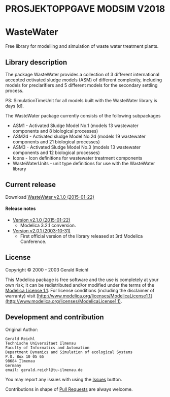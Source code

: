 # PROSJEKTOPPGAVE MODSIM V2018


# WasteWater

Free library for modelling and simulation of waste water treatment plants.

## Library description

The package WasteWater provides a collection of 3 different
international accepted *a*ctivated *s*ludge *m*odels (ASM) of different complexity,
including models for preclarifiers and 5 different models for
the secondary settling process.

PS: SimulationTimeUnit for all models built with the WasteWater library is days [d].

The WasteWater package currently consists of the following subpackages

* ASM1 - Activated Sludge Model No.1  (models 13 wastewater components and 8 biological processes)
* ASM2d - Activated sludge Model No.2d (models 19 wastewater components and 21 biological processes)
* ASM3 - Activated Sludge Model No.3  (models 13 wastewater components and 12 biological processes)
* Icons - Icon definitions for wastewater treatment components
* WasteWaterUnits - unit type definitions for use with the WasteWater library

## Current release

Download [WasteWater v2.1.0 (2015-01-22)](../../archive/v2.1.0.zip)

#### Release notes

* [Version v2.1.0 (2015-01-22)](../../archive/v2.1.0.zip)
  * Modelica 3.2.1 conversion.
* [Version v2.0.1 (2003-10-31)](../../archive/v2.0.1.zip)
  * First official version of the library released at 3rd Modelica Conference.

## License

Copyright &copy; 2000 - 2003 Gerald Reichl

This Modelica package is free software and the use is completely at your own risk;
it can be redistributed and/or modified under the terms of the [Modelica License 1.1](http://www.modelica.org/licenses/ModelicaLicense1.1).
For license conditions (including the disclaimer of warranty) visit [http://www.modelica.org/licenses/ModelicaLicense1.1](http://www.modelica.org/licenses/ModelicaLicense1.1).


## Development and contribution
Original Author:

    Gerald Reichl
    Technische Universitaet Ilmenau
    Faculty of Informatics and Automation
    Department Dynamics and Simulation of ecological Systems
    P.O. Box 10 05 65
    98684 Ilmenau
    Germany
    email: gerald.reichl@tu-ilmenau.de

You may report any issues with using the [Issues](../../issues) button.

Contributions in shape of [Pull Requests](../../pulls) are always welcome.
